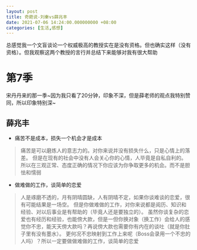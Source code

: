```yaml
---
layout: post
title: 奇葩说-刘秦vs薛兆丰
date: 2021-07-06 14:24:00.000000000 +08:00
categories: [生活,感想]
---
```

总感觉我一个文盲谈论一个权威极高的教授实在是没有资格。但也确实这样（没有资格）。但我观察这两个教授的言行并总结下来能够对我有很大帮助

# 第7季
宋丹丹来的那一季~因为我只看了20分钟，印象不深，但是薛老师的观点我特别赞同，所以印象特别深~

## 薛兆丰  

* 痛苦不是成本，损失一个机会才是成本  
> 痛苦是可以磨炼人的意志力的。对你来说并没有损失什么，只是心情上的落差。
但是在现有的社会中没有人会关心你的心情，人毕竟是自私自利的。所以在三观正常、态度正确的情况下你应该为你争取更多的机会。而不是胆怯和懦弱

* 做难做的工作，谈简单的恋爱  
> 人是琢磨不透的，月有阴晴圆缺，人有阴晴不定，如果你谈难谈的恋爱，很有可能结果是一场空。
但是你做难做的工作，对你来说都是阅历、知识和经验、对以后事业是有帮助的（毕竟人还是要独立的）。
虽然你谈复杂的恋爱也有经历和经验，也能傍大款，但是一但你换对象（换工作）会给人的感觉你不忠，能天天傍大款吗？再说傍大款也需要你有内在的谈吐（就是你肚子里有没有墨水）。
更何况不忠映射到工作上来呢（Boss会录用一个不忠的人吗）？所以一定要做做难做的工作，谈简单的恋爱